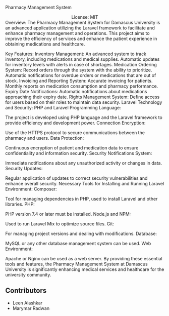 Pharmacy Management System
<div align="center">
License: MIT

</div>
Overview:
The Pharmacy Management System for Damascus University is an advanced application utilizing the Laravel framework to facilitate and enhance pharmacy management and operations. This project aims to improve the efficiency of services and enhance the patient experience in obtaining medications and healthcare.

Key Features:
Inventory Management:
An advanced system to track inventory, including medications and medical supplies.
Automatic updates for inventory levels with alerts in case of shortages.
Medication Ordering System:
Record orders through the system with the ability to prioritize.
Automatic notifications for overdue orders or medications that are out of stock.
Invoicing and Reporting System:
Accurate invoicing for patients.
Monthly reports on medication consumption and pharmacy performance.
Expiry Date Notifications:
Automatic notifications about medications approaching their expiry date.
Rights Management System:
Define access for users based on their roles to maintain data security.
Laravel Technology and Security:
PHP and Laravel Programming Language:

The project is developed using PHP language and the Laravel framework to provide efficiency and development power.
Connection Encryption:

Use of the HTTPS protocol to secure communications between the pharmacy and users.
Data Protection:

Continuous encryption of patient and medication data to ensure confidentiality and information security.
Security Notifications System:

Immediate notifications about any unauthorized activity or changes in data.
Security Updates:

Regular application of updates to correct security vulnerabilities and enhance overall security.
Necessary Tools for Installing and Running Laravel Environment:
Composer:

Tool for managing dependencies in PHP, used to install Laravel and other libraries.
PHP:

PHP version 7.4 or later must be installed.
Node.js and NPM:

Used to run Laravel Mix to optimize source files.
Git:

For managing project versions and dealing with modifications.
Database:

MySQL or any other database management system can be used.
Web Environment:

Apache or Nginx can be used as a web server.
By providing these essential tools and features, the Pharmacy Management System at Damascus University is significantly enhancing medical services and healthcare for the university community.

## Contributors

- Leen Alashkar
- Marymar Radwan





